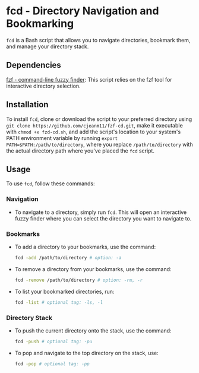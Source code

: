 # fcd - Directory Navigation and Bookmarking

`fcd` is a Bash script that allows you to navigate directories, bookmark them, and manage your directory stack.

## Dependencies

[fzf - command-line fuzzy finder](https://github.com/junegunn/fzf): This script relies on the fzf tool for interactive directory selection.

## Installation

To install `fcd`, clone or download the script to your preferred directory using `git clone https://github.com/cjeanm11/fzf-cd.git`, make it executable with `chmod +x fzd-cd.sh`, and add the script's location to your system's PATH environment variable by running `export PATH=$PATH:/path/to/directory`, where you replace `/path/to/directory` with the actual directory path where you've placed the `fcd` script.

## Usage

To use `fcd`, follow these commands:

### Navigation

- To navigate to a directory, simply run `fcd`. This will open an interactive fuzzy finder where you can select the directory you want to navigate to.

### Bookmarks

- To add a directory to your bookmarks, use the command:

  ```bash
  fcd -add /path/to/directory # option: -a

- To remove a directory from your bookmarks, use the command:

  ```bash
  fcd -remove /path/to/directory # option: -rm, -r

- To list your bookmarked directories, run:

  ```bash
  fcd -list # optional tag: -ls, -l

### Directory Stack

- To push the current directory onto the stack, use the command:

  ```bash
  fcd -push # optional tag: -pu

- To pop and navigate to the top directory on the stack, use:

  ```bash
  fcd -pop # optional tag: -pp


